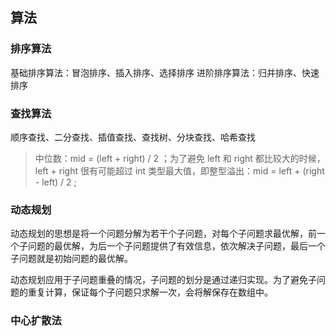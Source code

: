 ## 算法

### 排序算法
基础排序算法：冒泡排序、插入排序、选择排序
进阶排序算法：归并排序、快速排序

### 查找算法
顺序查找、二分查找、插值查找、查找树、分块查找、哈希查找

> 中位数：mid = (left + right) / 2 ；为了避免 left 和 right 都比较大的时候，left + right 很有可能超过 int 类型最大值，即整型溢出：mid = left + (right - left) / 2 ;

### 动态规划
动态规划的思想是将一个问题分解为若干个子问题，对每个子问题求最优解，前一个子问题的最优解，为后一个子问题提供了有效信息，依次解决子问题，最后一个子问题就是初始问题的最优解。

动态规划应用于子问题重叠的情况，子问题的划分是通过递归实现。为了避免子问题的重复计算，保证每个子问题只求解一次，会将解保存在数组中。

### 中心扩散法